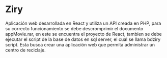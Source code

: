 # Ziry

Aplicación web desarrollada en React y utiliza un API creada en PHP, para su correcto funcionamiento se debe descromprimir el documento appMovie.rar, en este se encuentra el proyecto de React, tambien se debe ejecutar el script de la base de datos en sql server, el cual se llama bdziry script. Esta busca crear una aplicación web que permita administrar un centro de reciclaje.
